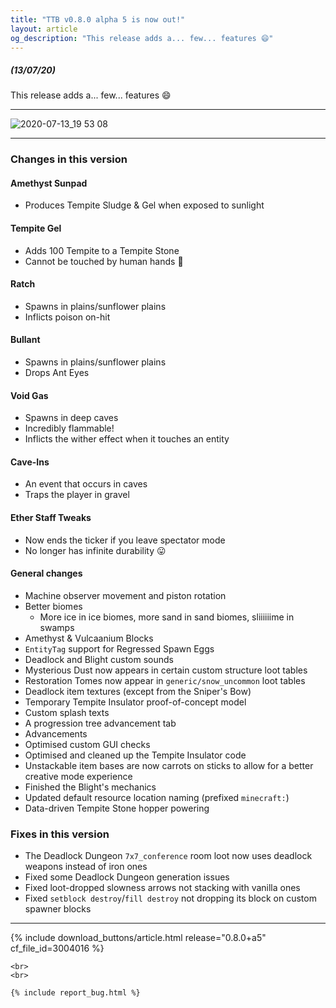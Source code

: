 ```yaml
---
title: "TTB v0.8.0 alpha 5 is now out!"
layout: article
og_description: "This release adds a... few... features 😄"
---
```


##### (13/07/20)

This release adds a... few... features 😄

---

![2020-07-13_19 53 08](https://user-images.githubusercontent.com/36608902/87342265-e218a200-c542-11ea-948b-6ffd1a126913.png)

---

### Changes in this version
#### Amethyst Sunpad
- Produces Tempite Sludge & Gel when exposed to sunlight

#### Tempite Gel
- Adds 100 Tempite to a Tempite Stone
- Cannot be touched by human hands 👀

#### Ratch
- Spawns in plains/sunflower plains
- Inflicts poison on-hit

#### Bullant
- Spawns in plains/sunflower plains
- Drops Ant Eyes

#### Void Gas
- Spawns in deep caves
- Incredibly flammable!
- Inflicts the wither effect when it touches an entity

#### Cave-Ins
- An event that occurs in caves
- Traps the player in gravel

#### Ether Staff Tweaks
- Now ends the ticker if you leave spectator mode
- No longer has infinite durability 😛 

#### General changes
- Machine observer movement and piston rotation
- Better biomes
    - More ice in ice biomes, more sand in sand biomes, sliiiiiime in swamps
- Amethyst & Vulcaanium Blocks
- `EntityTag` support for Regressed Spawn Eggs
- Deadlock and Blight custom sounds
- Mysterious Dust now appears in certain custom structure loot tables
- Restoration Tomes now appear in `generic/snow_uncommon` loot tables
- Deadlock item textures (except from the Sniper's Bow)
- Temporary Tempite Insulator proof-of-concept model
- Custom splash texts
- A progression tree advancement tab
- Advancements
- Optimised custom GUI checks
- Optimised and cleaned up the Tempite Insulator code
- Unstackable item bases are now carrots on sticks to allow for a better creative mode experience
- Finished the Blight's mechanics
- Updated default resource location naming (prefixed `minecraft:`)
- Data-driven Tempite Stone hopper powering

### Fixes in this version
* The Deadlock Dungeon `7x7_conference` room loot now uses deadlock weapons instead of iron ones
* Fixed some Deadlock Dungeon generation issues
* Fixed loot-dropped slowness arrows not stacking with vanilla ones
* Fixed `setblock destroy`/`fill destroy` not dropping its block on custom spawner blocks

---

<div center>
    {% include download_buttons/article.html release="0.8.0+a5" cf_file_id=3004016 %}

    <br>
    <br>

    {% include report_bug.html %}
</div>
